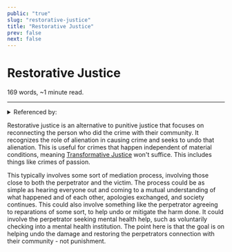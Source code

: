 ```yaml
---
public: "true"
slug: "restorative-justice"
title: "Restorative Justice"
prev: false
next: false
---
```

<script setup>
import { data } from '../../git.data.ts';
import { useData } from 'vitepress';
const pageData = useData();
</script>
<h1 class="p-name">Restorative Justice</h1>
<p>169 words, ~1 minute read. <span v-html="data[`site/${pageData.page.value.relativePath}`]" /></p>
<hr/>

<details><summary>Referenced by:</summary><a href="/garden/leila/index.md">Leila</a><a href="/garden/police-abolition/index.md">Police Abolition</a></details>

Restorative justice is an alternative to punitive justice that focuses on reconnecting the person who did the crime with their community. It recognizes the role of alienation in causing crime and seeks to undo that alienation. This is useful for crimes that happen independent of material conditions, meaning [Transformative Justice](/garden/transformative-justice/index.md) won't suffice. This includes things like crimes of passion.

This typically involves some sort of mediation process, involving those close to both the perpetrator and the victim. The process could be as simple as hearing everyone out and coming to a mutual understanding of what happened and of each other, apologies exchanged, and society continues. This could also involve something like the perpetrator agreeing to reparations of some sort, to help undo or mitigate the harm done. It could involve the perpetrator seeking mental health help, such as voluntarily checking into a mental health institution. The point here is that the goal is on helping undo the damage and restoring the perpetrators connection with their community - not punishment.
